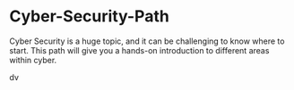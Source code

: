 # Cyber-Security-Path
Cyber Security is a huge topic, and it can be challenging to know where to start. This path will give you a hands-on introduction to different areas within cyber.

dv
